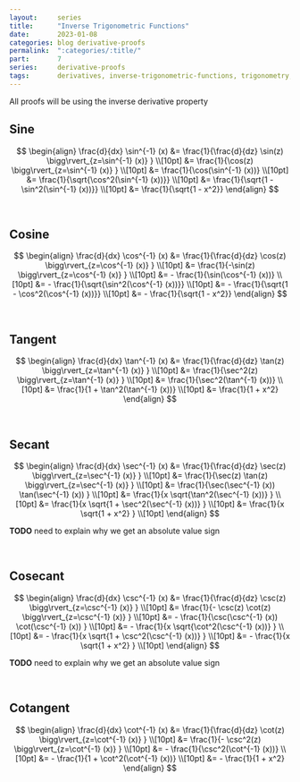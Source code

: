 ```yaml
---
layout:     series
title:      "Inverse Trigonometric Functions"
date:       2023-01-08
categories: blog derivative-proofs
permalink:  ":categories/:title/"
part:       7
series:     derivative-proofs
tags:       derivatives, inverse-trigonometric-functions, trigonometry, sine, cosine, tangent, secant, cosecant, cotangent
---
```


All proofs will be using the inverse derivative property

## Sine

$$
\begin{align}
    \frac{d}{dx} \sin^{-1} (x)
    &= \frac{1}{\frac{d}{dz} \sin(z) \bigg\rvert_{z=\sin^{-1} (x)} } \\[10pt]
    &= \frac{1}{\cos(z) \bigg\rvert_{z=\sin^{-1} (x)} } \\[10pt]
    &= \frac{1}{\cos(\sin^{-1} (x))} \\[10pt]
    &= \frac{1}{\sqrt{\cos^2(\sin^{-1} (x))}} \\[10pt]
    &= \frac{1}{\sqrt{1 - \sin^2(\sin^{-1} (x))}} \\[10pt]
    &= \frac{1}{\sqrt{1 - x^2}}
\end{align}
$$

<br>

## Cosine

$$
\begin{align}
    \frac{d}{dx} \cos^{-1} (x)
    &= \frac{1}{\frac{d}{dz} \cos(z) \bigg\rvert_{z=\cos^{-1} (x)} } \\[10pt]
    &= \frac{1}{-\sin(z) \bigg\rvert_{z=\cos^{-1} (x)} } \\[10pt]
    &= - \frac{1}{\sin(\cos^{-1} (x))} \\[10pt]
    &= - \frac{1}{\sqrt{\sin^2(\cos^{-1} (x))}} \\[10pt]
    &= - \frac{1}{\sqrt{1 - \cos^2(\cos^{-1} (x))}} \\[10pt]
    &= - \frac{1}{\sqrt{1 - x^2}}
\end{align}
$$

<br>

## Tangent

$$
\begin{align}
    \frac{d}{dx} \tan^{-1} (x)
    &= \frac{1}{\frac{d}{dz} \tan(z) \bigg\rvert_{z=\tan^{-1} (x)} } \\[10pt]
    &= \frac{1}{\sec^2(z) \bigg\rvert_{z=\tan^{-1} (x)} } \\[10pt]
    &= \frac{1}{\sec^2(\tan^{-1} (x))} \\[10pt]
    &= \frac{1}{1 + \tan^2(\tan^{-1} (x))} \\[10pt]
    &= \frac{1}{1 + x^2}
\end{align}
$$

<br>

## Secant

$$
\begin{align}
    \frac{d}{dx} \sec^{-1} (x)
    &= \frac{1}{\frac{d}{dz} \sec(z) \bigg\rvert_{z=\sec^{-1} (x)} } \\[10pt]
    &= \frac{1}{\sec(z) \tan(z) \bigg\rvert_{z=\sec^{-1} (x)} } \\[10pt]
    &= \frac{1}{\sec(\sec^{-1} (x)) \tan(\sec^{-1} (x)) } \\[10pt]
    &= \frac{1}{x \sqrt{\tan^2(\sec^{-1} (x))} } \\[10pt]
    &= \frac{1}{x \sqrt{1 + \sec^2(\sec^{-1} (x))} } \\[10pt]
    &= \frac{1}{x \sqrt{1 + x^2} } \\[10pt]
\end{align}
$$

**TODO** need to explain why we get an absolute value sign

<br>

## Cosecant

$$
\begin{align}
    \frac{d}{dx} \csc^{-1} (x)
    &= \frac{1}{\frac{d}{dz} \csc(z) \bigg\rvert_{z=\csc^{-1} (x)} } \\[10pt]
    &= \frac{1}{- \csc(z) \cot(z) \bigg\rvert_{z=\csc^{-1} (x)} } \\[10pt]
    &= - \frac{1}{\csc(\csc^{-1} (x)) \cot(\csc^{-1} (x)) } \\[10pt]
    &= - \frac{1}{x \sqrt{\cot^2(\csc^{-1} (x))} } \\[10pt]
    &= - \frac{1}{x \sqrt{1 + \csc^2(\csc^{-1} (x))} } \\[10pt]
    &= - \frac{1}{x \sqrt{1 + x^2} } \\[10pt]
\end{align}
$$

**TODO** need to explain why we get an absolute value sign

<br>

## Cotangent

$$
\begin{align}
    \frac{d}{dx} \cot^{-1} (x)
    &= \frac{1}{\frac{d}{dz} \cot(z) \bigg\rvert_{z=\cot^{-1} (x)} } \\[10pt]
    &= \frac{1}{- \csc^2(z) \bigg\rvert_{z=\cot^{-1} (x)} } \\[10pt]
    &= - \frac{1}{\csc^2(\cot^{-1} (x))} \\[10pt]
    &= - \frac{1}{1 + \cot^2(\cot^{-1} (x))} \\[10pt]
    &= - \frac{1}{1 + x^2}
\end{align}
$$